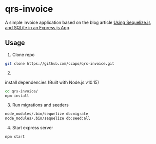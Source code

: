# qrs-invoice

A simple invoice application based on the blog article [Using Sequelize.js and SQLite in an Express.js App](http://stackabuse.com/using-sequelize-js-and-sqlite-in-an-express-js-app/).

## Usage

1) Clone repo

```sh
git clone https://github.com/ccapo/qrs-invoice.git
```

2) 
install dependencies (Built with Node.js v10.15)

```sh
cd qrs-invoice/
npm install
```

3) Run migrations and seeders

```sh
node_modules/.bin/sequelize db:migrate
node_modules/.bin/sequelize db:seed:all
```

4) Start express server

```sh
npm start
```
